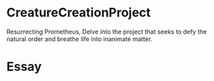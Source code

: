 # CreatureCreationProject
Resurrecting Prometheus, Delve into the project that seeks to defy the natural order and breathe life into inanimate matter.

# Essay
